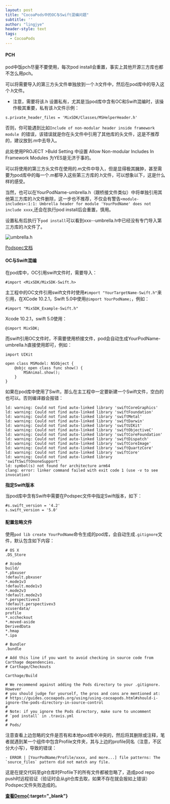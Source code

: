 ```yaml
---
layout: post
title: "CocoaPods中的OC与Swift混编问题"
subtitle: ''
author: "lingjye"
header-style: text
tags:
  - CocoaPods
---
```


#### PCH

pod中饭pch尽量不要使用，每次pod install会重置，事实上其他开源三方库也都不怎么用pch。

可以将需要导入的第三方头文件单独放到一个.h文件中，然后在pod库中的导入这个.h文件。

* 注意，需要将该.h 设置私有，尤其是当pod库中含有OC和Swift混编时，该操作极其重要，私有该.h文件示例：

```
s.private_header_files = 'MixSDK/Classes/MSHelperHeader.h'
```

否则，你可能遇到比如`Include of non-modular header inside framework module `的错误，该错误就是你在头文件中引用了其他库的头文件，这是不推荐的，建议放到.m中去导入。

此处使用PROJECT >Buld Setting 中设置 Allow Non-modular Includes In Framework Modules 为YES是无济于事的。

可以将使用的第三方头文件在使用的.m文件中导入，但是显得极其臃肿，甚至需要为pod库中的每一个.m都导入这些第三方库的.h文件，可以想象以下，这是什么样的感受。

当然，也可以在YourPodName-umbrella.h（跟桥接文件类似）中将单独引用其他第三方库的.h文件删除，这一步也不推荐，不仅会有警告`<module-includes>:1:1: Umbrella header for module 'YourPodName' does not include xxxx`,还会在执行pod install后会重置，慎用。

设置私有后执行下`pod install`可以看到xxx--umbrella.h中已经没有专门导入第三方库的.h文件了。

![umbrella.h](https://raw.githubusercontent.com/lingjye/lingjye.github.io/master/img/pods/umbrella-h.png)

[Podspec文档](https://guides.cocoapods.org/syntax/podspec.html)

#### OC与Swift混编

在pod库中，OC引用swift文件时，需要导入：

```
#import <MixSDK/MixSDK-Swift.h>
```

主工程中的OC文件引用swift文件时使用`#import "YourTargetName-Swift.h"`来引用，在XCode 10.2.1，Swift 5.0中使用`@import YourPodName;`，例如：

```
#import "MixSDK_Example-Swift.h"
```

Xcode 10.2.1，swift 5.0使用：

```
@import MixSDK;
```

而swift引用OC文件时，不需要使用桥接文件，pod会自动生成YourPodName-umbrella.h直接使用即可，例如：

```
import UIKit

open class MSModel: NSObject {
    @objc open class func show() {
        MSAnimal.show();
    }
}
```

如果在pod库中使用了Swift，那么在主工程中一定要新建一个Swift文件，空白的也可以。否则编译器会报错：

```
ld: warning: Could not find auto-linked library 'swiftCoreGraphics'
ld: warning: Could not find auto-linked library 'swiftFoundation'
ld: warning: Could not find auto-linked library 'swiftMetal'
ld: warning: Could not find auto-linked library 'swiftDarwin'
ld: warning: Could not find auto-linked library 'swiftUIKit'
ld: warning: Could not find auto-linked library 'swiftObjectiveC'
ld: warning: Could not find auto-linked library 'swiftCoreFoundation'
ld: warning: Could not find auto-linked library 'swiftDispatch'
ld: warning: Could not find auto-linked library 'swiftCoreImage'
ld: warning: Could not find auto-linked library 'swiftQuartzCore'
ld: warning: Could not find auto-linked library 'swiftCore'
ld: warning: Could not find auto-linked library 'swiftSwiftOnoneSupport'
ld: symbol(s) not found for architecture arm64
clang: error: linker command failed with exit code 1 (use -v to see invocation)
```

**指定Swift版本**

当pod库中含有Swift中需要在Podspec文件中指定Swift版本，如下：

```
#s.swift_version = '4.2'
s.swift_version = '5.0'
```

#### 配置忽略文件

使用`pod lib create YourPodName`命令生成的pod库，会自动生成`.gitignore`文件，默认包含如下内容：

```
# OS X
.DS_Store

# Xcode
build/
*.pbxuser
!default.pbxuser
*.mode1v3
!default.mode1v3
*.mode2v3
!default.mode2v3
*.perspectivev3
!default.perspectivev3
xcuserdata/
profile
*.xccheckout
*.moved-aside
DerivedData
*.hmap
*.ipa

# Bundler
.bundle

# Add this line if you want to avoid checking in source code from Carthage dependencies.
# Carthage/Checkouts

Carthage/Build

# We recommend against adding the Pods directory to your .gitignore. However
# you should judge for yourself, the pros and cons are mentioned at:
# https://guides.cocoapods.org/using/using-cocoapods.html#should-i-ignore-the-pods-directory-in-source-control
# 
# Note: if you ignore the Pods directory, make sure to uncomment
# `pod install` in .travis.yml
#
# Pods/
```

注意查看上边忽略的文件是否有和本地pod库中冲突的，然后将其删除或注释，笔者就遇到某一个组件中包含Profile文件夹，其与上边的profile同名（注意，不区分大小写），导致的错误：

```
- ERROR | [YourPodName/Profile/xxxx, and more...] file patterns: The `source_files` pattern did not match any file.
```

这是在提交代码至git仓库时Profile下的所有文件都被忽略了，造成pod repo push时远程验证（验证时会从git仓库去取，如果不存在就会报如上错误）Podspec文件失败造成的。

**[查看Demo](https://github.com/lingjye/iOS-Learning/tree/master/MixSDK){:target="_blank"}**



